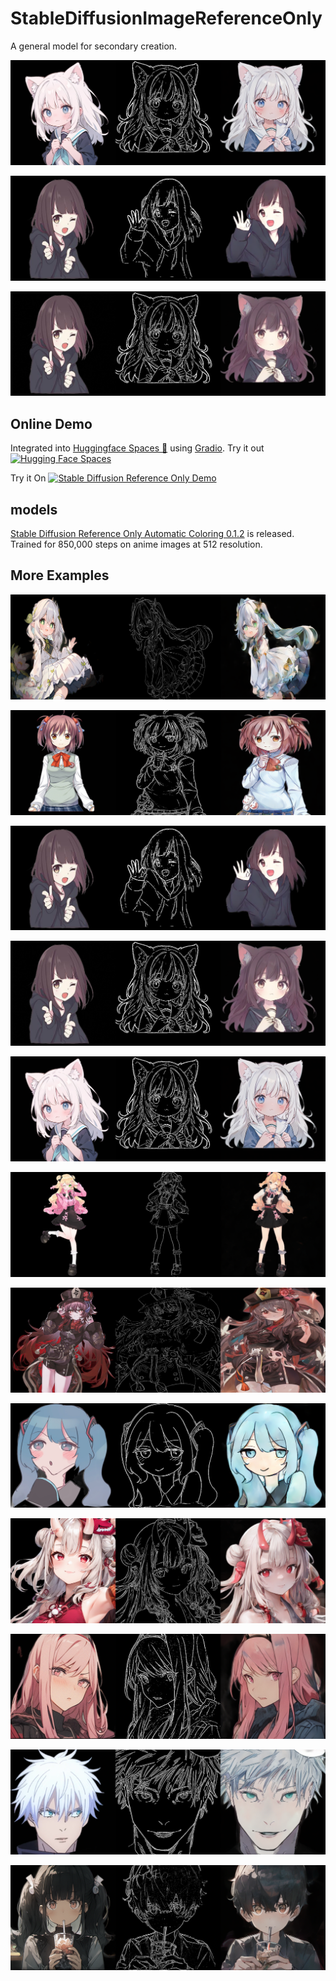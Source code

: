 # StableDiffusionImageReferenceOnly

A general model for secondary creation.

![](./README.assets/9.png)

![](./README.assets/3.png)

![](./README.assets/3x9.png)

## Online Demo

Integrated into [Huggingface Spaces 🤗](https://huggingface.co/spaces) using [Gradio](https://github.com/gradio-app/gradio). Try it out  [![Hugging Face Spaces](https://img.shields.io/badge/%F0%9F%A4%97%20Hugging%20Face-Spaces-blue)](https://huggingface.co/spaces/AisingioroHao0/StableDiffusionReferenceOnly)

Try it On [![**Stable Diffusion Reference Only Demo**](https://colab.research.google.com/assets/colab-badge.svg)](https://colab.research.google.com/drive/1aLKbm8YAXsGP2Y3umx0letLIY_rhl8VL?usp=sharing)

## models

[Stable Diffusion Reference Only Automatic Coloring 0.1.2](https://huggingface.co/AisingioroHao0/stable-diffusion-reference-only-automatic-coloring-0.1.2) is released. Trained for 850,000 steps on anime images at 512 resolution.

## More Examples

![](./README.assets/1.png)

![](./README.assets/2.png)

![](./README.assets/3.png)

![](./README.assets/3x9.png)

![](./README.assets/9.png)

![](./README.assets/4.png)

![](./README.assets/5.png)

![](./README.assets/7.png)

![](./README.assets/8.png)

![](./README.assets/10.png)

![](./README.assets/11.png)

![](./README.assets/12.png)

